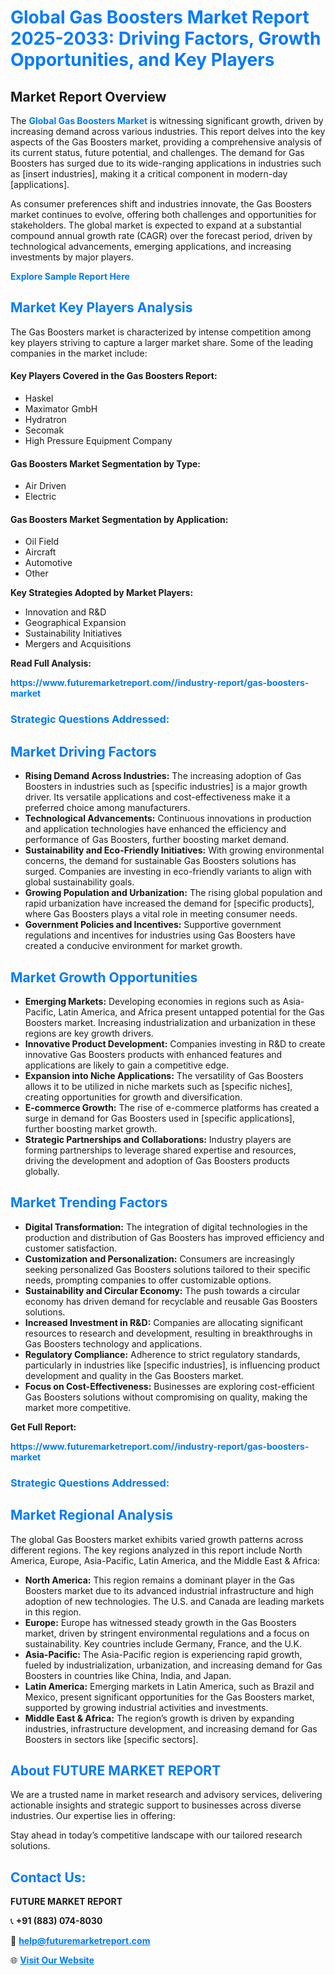<h1 style="color: #007BFF;">Global Gas Boosters Market Report 2025-2033: Driving Factors, Growth Opportunities, and Key Players</h1>

<section id="overview">
<h2>Market Report Overview</h2>
<p>The <a href="https://www.futuremarketreport.com//industry-report/gas-boosters-market" style="color: #007BFF; text-decoration: none;"><strong>Global Gas Boosters Market</strong></a> is witnessing significant growth, driven by increasing demand across various industries. This report delves into the key aspects of the Gas Boosters market, providing a comprehensive analysis of its current status, future potential, and challenges. The demand for Gas Boosters has surged due to its wide-ranging applications in industries such as [insert industries], making it a critical component in modern-day [applications].</p>
<p>As consumer preferences shift and industries innovate, the Gas Boosters market continues to evolve, offering both challenges and opportunities for stakeholders. The global market is expected to expand at a substantial compound annual growth rate (CAGR) over the forecast period, driven by technological advancements, emerging applications, and increasing investments by major players.</p>
</section>

<section id="overview">
<p><a href="https://www.futuremarketreport.com//request-sample/reportId=87672" style="color: #007BFF; text-decoration: none;"><strong>Explore Sample Report Here</strong></a></p>
</section>

<section id="key-players">
<h2 style="color: #007BFF;">Market Key Players Analysis</h2>
<p>The Gas Boosters market is characterized by intense competition among key players striving to capture a larger market share. Some of the leading companies in the market include:</p>
<h4>Key Players Covered in the Gas Boosters Report:</h4>
<ul><li>Haskel</li><li>Maximator GmbH</li><li>Hydratron</li><li>Secomak</li><li>High Pressure Equipment Company</li></ul>
<h4>Gas Boosters Market Segmentation by Type:</h4>
<ul><li>Air Driven</li><li>Electric</li></ul>

<h4>Gas Boosters Market Segmentation by Application:</h4>
<ul><li>Oil Field</li><li>Aircraft</li><li>Automotive</li><li>Other</li></ul>
<p><strong>Key Strategies Adopted by Market Players:</strong></p>
<ul>
<li>Innovation and R&D</li>
<li>Geographical Expansion</li>
<li>Sustainability Initiatives</li>
<li>Mergers and Acquisitions</li>
</ul>
</section>

<section>
<p><strong>Read Full Analysis: </strong></p><a href="https://www.futuremarketreport.com//industry-report/gas-boosters-market" style="color: #007BFF; text-decoration: none;"><strong>https://www.futuremarketreport.com//industry-report/gas-boosters-market</strong></a>
<h3 style="color: #007BFF;">Strategic Questions Addressed:</h3>
</section>

<section id="driving-factors">
<h2 style="color: #007BFF;">Market Driving Factors</h2>
<ul>
<li><strong>Rising Demand Across Industries:</strong> The increasing adoption of Gas Boosters in industries such as [specific industries] is a major growth driver. Its versatile applications and cost-effectiveness make it a preferred choice among manufacturers.</li>
<li><strong>Technological Advancements:</strong> Continuous innovations in production and application technologies have enhanced the efficiency and performance of Gas Boosters, further boosting market demand.</li>
<li><strong>Sustainability and Eco-Friendly Initiatives:</strong> With growing environmental concerns, the demand for sustainable Gas Boosters solutions has surged. Companies are investing in eco-friendly variants to align with global sustainability goals.</li>
<li><strong>Growing Population and Urbanization:</strong> The rising global population and rapid urbanization have increased the demand for [specific products], where Gas Boosters plays a vital role in meeting consumer needs.</li>
<li><strong>Government Policies and Incentives:</strong> Supportive government regulations and incentives for industries using Gas Boosters have created a conducive environment for market growth.</li>
</ul>
</section>

<section id="growth-opportunities">
<h2 style="color: #007BFF;">Market Growth Opportunities</h2>
<ul>
<li><strong>Emerging Markets:</strong> Developing economies in regions such as Asia-Pacific, Latin America, and Africa present untapped potential for the Gas Boosters market. Increasing industrialization and urbanization in these regions are key growth drivers.</li>
<li><strong>Innovative Product Development:</strong> Companies investing in R&D to create innovative Gas Boosters products with enhanced features and applications are likely to gain a competitive edge.</li>
<li><strong>Expansion into Niche Applications:</strong> The versatility of Gas Boosters allows it to be utilized in niche markets such as [specific niches], creating opportunities for growth and diversification.</li>
<li><strong>E-commerce Growth:</strong> The rise of e-commerce platforms has created a surge in demand for Gas Boosters used in [specific applications], further boosting market growth.</li>
<li><strong>Strategic Partnerships and Collaborations:</strong> Industry players are forming partnerships to leverage shared expertise and resources, driving the development and adoption of Gas Boosters products globally.</li>
</ul>
</section>

<section id="trending-factors">
<h2 style="color: #007BFF;">Market Trending Factors</h2>
<ul>
<li><strong>Digital Transformation:</strong> The integration of digital technologies in the production and distribution of Gas Boosters has improved efficiency and customer satisfaction.</li>
<li><strong>Customization and Personalization:</strong> Consumers are increasingly seeking personalized Gas Boosters solutions tailored to their specific needs, prompting companies to offer customizable options.</li>
<li><strong>Sustainability and Circular Economy:</strong> The push towards a circular economy has driven demand for recyclable and reusable Gas Boosters solutions.</li>
<li><strong>Increased Investment in R&D:</strong> Companies are allocating significant resources to research and development, resulting in breakthroughs in Gas Boosters technology and applications.</li>
<li><strong>Regulatory Compliance:</strong> Adherence to strict regulatory standards, particularly in industries like [specific industries], is influencing product development and quality in the Gas Boosters market.</li>
<li><strong>Focus on Cost-Effectiveness:</strong> Businesses are exploring cost-efficient Gas Boosters solutions without compromising on quality, making the market more competitive.</li>
</ul>
</section>

<section>
<p><strong>Get Full Report: </strong></p><a href="https://www.futuremarketreport.com//industry-report/gas-boosters-market" style="color: #007BFF; text-decoration: none;"><strong>https://www.futuremarketreport.com//industry-report/gas-boosters-market</strong></a>
<h3 style="color: #007BFF;">Strategic Questions Addressed:</h3>
</section>


<section id="regional-analysis">
<h2 style="color: #007BFF;">Market Regional Analysis</h2>
<p>The global Gas Boosters market exhibits varied growth patterns across different regions. The key regions analyzed in this report include North America, Europe, Asia-Pacific, Latin America, and the Middle East & Africa:</p>
<ul>
<li><strong>North America:</strong> This region remains a dominant player in the Gas Boosters market due to its advanced industrial infrastructure and high adoption of new technologies. The U.S. and Canada are leading markets in this region.</li>
<li><strong>Europe:</strong> Europe has witnessed steady growth in the Gas Boosters market, driven by stringent environmental regulations and a focus on sustainability. Key countries include Germany, France, and the U.K.</li>
<li><strong>Asia-Pacific:</strong> The Asia-Pacific region is experiencing rapid growth, fueled by industrialization, urbanization, and increasing demand for Gas Boosters in countries like China, India, and Japan.</li>
<li><strong>Latin America:</strong> Emerging markets in Latin America, such as Brazil and Mexico, present significant opportunities for the Gas Boosters market, supported by growing industrial activities and investments.</li>
<li><strong>Middle East & Africa:</strong> The region’s growth is driven by expanding industries, infrastructure development, and increasing demand for Gas Boosters in sectors like [specific sectors].</li>
</ul>
</section>

<footer>
<h2 style="color: #007BFF;">About FUTURE MARKET REPORT</h2>
<p>We are a trusted name in market research and advisory services, delivering actionable insights and strategic support to businesses across diverse industries. Our expertise lies in offering:</p>

<p>Stay ahead in today’s competitive landscape with our tailored research solutions.</p>

<h2 style="color: #007BFF;">Contact Us:</h2>
<p><strong>FUTURE MARKET REPORT</strong></p>
<p>📞 <strong>+91 (883) 074-8030</strong></p>
<p>📧 <strong><a href="mailto:help@futuremarketreport.com" style="color: #007BFF;">help@futuremarketreport.com</a></strong></p>
<p>🌐 <strong><a href="https://www.futuremarketreport.com/" style="color: #007BFF;">Visit Our Website</a></strong></p>
</footer>